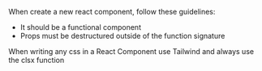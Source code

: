 When create a new react component, follow these guidelines:
- It should be a functional component
- Props must be destructured outside of the function signature

When writing any css in a React Component use Tailwind and always use the clsx function
